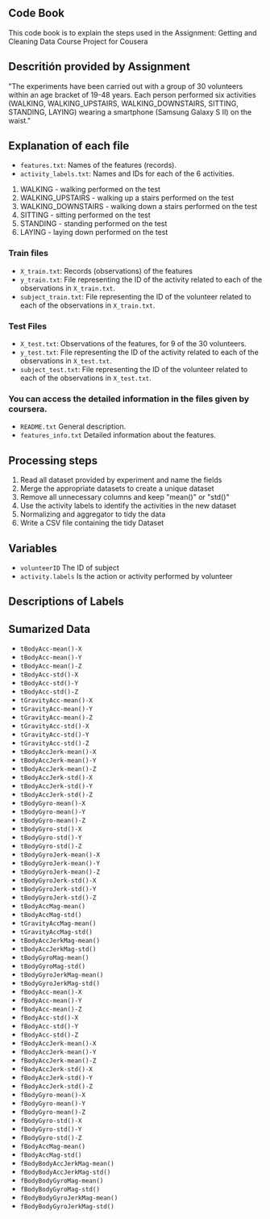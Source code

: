 ## Code Book 

This code book is to explain the steps used in the Assignment: Getting and Cleaning Data Course Project for Cousera

## Descritión provided by Assignment

"The experiments have been carried out with a group of 30 volunteers within an age bracket of 19-48 years. 
Each person performed six activities (WALKING, WALKING_UPSTAIRS, WALKING_DOWNSTAIRS, SITTING, STANDING, LAYING) wearing a smartphone (Samsung Galaxy S II) on the waist."

## Explanation of each file

* `features.txt`: Names of the features (records).
* `activity_labels.txt`: Names and IDs for each of the 6 activities.

1. WALKING  - walking performed on the test
2. WALKING_UPSTAIRS - walking up a stairs performed on the test
3. WALKING_DOWNSTAIRS - walking down a stairs performed on the test
4. SITTING - sitting performed on the test
5. STANDING - standing performed on the test
6. LAYING - laying down performed on the test

### Train files
* `X_train.txt`: Records (observations) of the features
* `y_train.txt`: File representing the ID of the activity related to each of the observations in `X_train.txt`.
* `subject_train.txt`: File representing the ID of the volunteer related to each of the observations in `X_train.txt`.

### Test Files

* `X_test.txt`: Observations of the features, for 9 of the 30 volunteers.
* `y_test.txt`: File representing the ID of the activity related to each of the observations in `X_test.txt`.
* `subject_test.txt`: File representing the ID of the volunteer related to each of the observations in `X_test.txt`.


### You can access the detailed information in the files given by coursera.
* `README.txt` General description. 
* `features_info.txt` Detailed information about the features.


## Processing steps

1. Read all dataset provided by experiment and name the fields
2. Merge the appropriate datasets to create a unique dataset 
3. Remove all unnecessary columns and keep "mean()" or "std()"
4. Use the activity labels to identify the activities in the new dataset
5. Normalizing and aggregator to tidy the data
6. Write a CSV file containing the tidy Dataset
## Variables

* `volunteerID`	The ID of subject
* `activity.labels` Is the action or activity performed by volunteer

## Descriptions of Labels



## Sumarized Data
* `tBodyAcc-mean()-X`
* `tBodyAcc-mean()-Y`
* `tBodyAcc-mean()-Z`
* `tBodyAcc-std()-X`
* `tBodyAcc-std()-Y`
* `tBodyAcc-std()-Z`
* `tGravityAcc-mean()-X`
* `tGravityAcc-mean()-Y`
* `tGravityAcc-mean()-Z`
* `tGravityAcc-std()-X`
* `tGravityAcc-std()-Y`
* `tGravityAcc-std()-Z`
* `tBodyAccJerk-mean()-X`
* `tBodyAccJerk-mean()-Y`
* `tBodyAccJerk-mean()-Z`
* `tBodyAccJerk-std()-X`
* `tBodyAccJerk-std()-Y`
* `tBodyAccJerk-std()-Z`
* `tBodyGyro-mean()-X`
* `tBodyGyro-mean()-Y`
* `tBodyGyro-mean()-Z`
* `tBodyGyro-std()-X`
* `tBodyGyro-std()-Y`
* `tBodyGyro-std()-Z`
* `tBodyGyroJerk-mean()-X`
* `tBodyGyroJerk-mean()-Y`
* `tBodyGyroJerk-mean()-Z`
* `tBodyGyroJerk-std()-X `
* `tBodyGyroJerk-std()-Y `
* `tBodyGyroJerk-std()-Z `
* `tBodyAccMag-mean()    `
* `tBodyAccMag-std()     `
* `tGravityAccMag-mean() `
* `tGravityAccMag-std()  `
* `tBodyAccJerkMag-mean()`
* `tBodyAccJerkMag-std() `
* `tBodyGyroMag-mean()   `
* `tBodyGyroMag-std()    `
* `tBodyGyroJerkMag-mean()`
* `tBodyGyroJerkMag-std()`
* `fBodyAcc-mean()-X`
* `fBodyAcc-mean()-Y`
* `fBodyAcc-mean()-Z`
* `fBodyAcc-std()-X `
* `fBodyAcc-std()-Y `
* `fBodyAcc-std()-Z `
* `fBodyAccJerk-mean()-X`
* `fBodyAccJerk-mean()-Y`
* `fBodyAccJerk-mean()-Z`
* `fBodyAccJerk-std()-X `
* `fBodyAccJerk-std()-Y `
* `fBodyAccJerk-std()-Z `
* `fBodyGyro-mean()-X`
* `fBodyGyro-mean()-Y`
* `fBodyGyro-mean()-Z`
* `fBodyGyro-std()-X `
* `fBodyGyro-std()-Y `
* `fBodyGyro-std()-Z `
* `fBodyAccMag-mean()`
* `fBodyAccMag-std() `
* `fBodyBodyAccJerkMag-mean()`
* `fBodyBodyAccJerkMag-std()`
* `fBodyBodyGyroMag-mean()`
* `fBodyBodyGyroMag-std()`
* `fBodyBodyGyroJerkMag-mean()`
* `fBodyBodyGyroJerkMag-std()`